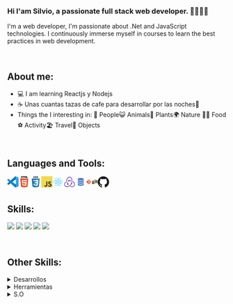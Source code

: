 ### Hi I'am Silvio, a passionate full stack web developer. 👋👨🏽‍💻

I'm a web developer, I'm passionate about .Net and JavaScript technologies. I continuously immerse myself in courses to learn the best practices in web development.
<!--
**salinassilvio/salinassilvio** is a ✨ _special_ ✨ repository because its `README.md` (this file) appears on your GitHub profile.
Here are some ideas to get you started:
-->
</br>

## About me:
- 💻 I am learning Reactjs y Nodejs
- ☕ Unas cuantas tazas de cafe para desarrollar por las noches🌙
- Things the I interesting in:
👦 People😺 Animals💐 Plants🌍 Nature 🍔🍕 Food ⚽ Activity🏖 Travel💎 Objects 

</br>

## Languages and Tools:

<img align="left" alt="Visual Studio Code" width="26px" src="https://raw.githubusercontent.com/github/explore/80688e429a7d4ef2fca1e82350fe8e3517d3494d/topics/visual-studio-code/visual-studio-code.png" />
<img align="left" alt="HTML5" width="26px" src="https://raw.githubusercontent.com/github/explore/80688e429a7d4ef2fca1e82350fe8e3517d3494d/topics/html/html.png" />
<img align="left" alt="CSS3" width="26px" src="https://raw.githubusercontent.com/github/explore/80688e429a7d4ef2fca1e82350fe8e3517d3494d/topics/css/css.png" />
<img align="left" alt="JavaScript" width="26px" src="https://raw.githubusercontent.com/github/explore/80688e429a7d4ef2fca1e82350fe8e3517d3494d/topics/javascript/javascript.png" />
<img align="left" alt="React" width="26px" src="https://raw.githubusercontent.com/github/explore/80688e429a7d4ef2fca1e82350fe8e3517d3494d/topics/react/react.png" />
<img align="left" alt="redux" width="26px" src="https://raw.githubusercontent.com/github/explore/e94815998e4e0713912fed477a1f346ec04c3da2/topics/redux/redux.png" />
<img align="left" alt="SQL" width="26px" src="https://raw.githubusercontent.com/github/explore/80688e429a7d4ef2fca1e82350fe8e3517d3494d/topics/sql/sql.png" />
<img align="left" alt="Git" width="26px" src="https://raw.githubusercontent.com/github/explore/80688e429a7d4ef2fca1e82350fe8e3517d3494d/topics/git/git.png" />
<img align="left" alt="GitHub" width="26px" src="https://raw.githubusercontent.com/github/explore/78df643247d429f6cc873026c0622819ad797942/topics/github/github.png" />

<br />
<br />

## Skills:
<img src="https://img.shields.io/badge/HTML5-e96228" /> <img src="https://img.shields.io/badge/CSS3-0391cb" /> <img src="https://img.shields.io/badge/Bootstrap-563173" /> <img src="https://img.shields.io/badge/JavaScript-ffc742" /> <img src="https://img.shields.io/badge/.Net-6C10B3" />

</br>

## Other Skills:
<details>
	<summary>Desarrollos</summary>
	<ul>
		<li><b>DB</b>: MariaDB, SQL Server, PostgreSQL. </li>
		<li><b>Javascript</b>: Nodejs, Vue, Reactjs, Vainilla.</li>
		<li><b>API</b>: Nodejs, API ASP.Net, API ASP.Net Core, RestFUL, JSON.</li>
		<li><b>CMS</b>: Wordpress</li>
		<li><b>DEVELOP</b>: Responsive design, MVC, POO, Scrum, Agile.</li>
  </ul>
</details>
<details>
	<summary>Herramientas</summary>
	<ul>
	  <li>Visual Studio Code.</li>
	  <li>Postman.</li>
	  <li>Git.</li>
	</ul>
</details>

<details>
	<summary>S.O</summary>
	<ul>
	   <li><b>Systems</b>: Windows Server, Windows</li>
	   <li><b>VM</b>: VirtualBox.</li>
	</ul>
</details>

